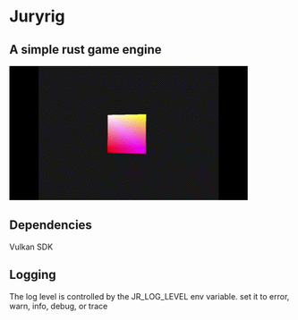 # Juryrig
## A simple rust game engine

![CubeDemo](DemoCube.gif)

## Dependencies
Vulkan SDK

## Logging
The log level is controlled by the JR_LOG_LEVEL env variable. set it to error, warn, info, debug, or trace
